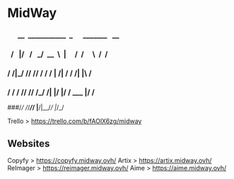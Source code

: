 # MidWay
###         __   ___________  _          _______   __
###    /   |/   /   _/  __  \  |       /  /     \  \/  /
###  / /|_/ // // / / / | /| / / /| |\  / 
### / /  / // // /_/ /| |/ |/ / ___ |/ /  
###/_/  /_/___/_____/ |__/|__/_/  |_/_/   
                                       
Trello > https://trello.com/b/fAOlX6zg/midway
## Websites
Copyfy > https://copyfy.midway.ovh/
Artix > https://artix.midway.ovh/
ReImager > https://reimager.midway.ovh/
Aime > https://aime.midway.ovh/
